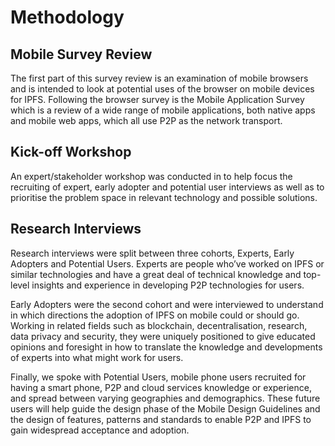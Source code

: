 # Methodology

## Mobile Survey Review

The first part of this survey review is an examination of mobile browsers and is intended to look at potential uses of the browser on mobile devices for IPFS. Following the browser survey is the Mobile Application Survey which is a review of a wide range of mobile applications, both native apps and mobile web apps, which all use P2P as the network transport.

## Kick-off Workshop

An expert/stakeholder workshop was conducted in to help focus the recruiting of expert, early adopter and potential user interviews as well as to prioritise the problem space in relevant technology and possible solutions.

## Research Interviews

Research interviews were split between three cohorts, Experts, Early Adopters and Potential Users. Experts are people who’ve worked on IPFS or similar technologies and have a great deal of technical knowledge and top-level insights and experience in developing P2P technologies for users.

Early Adopters were the second cohort and were interviewed to understand in which directions the adoption of IPFS on mobile could or should go. Working in related fields such as blockchain, decentralisation, research, data privacy and security, they were uniquely positioned to give educated opinions and foresight in how to translate the knowledge and developments of experts into what might work for users.

Finally, we spoke with Potential Users, mobile phone users recruited for having a smart phone, P2P and cloud services knowledge or experience, and spread between varying geographies and demographics. These future users will help guide the design phase of the Mobile Design Guidelines and the design of features, patterns and standards to enable P2P and IPFS to gain widespread acceptance and adoption.
